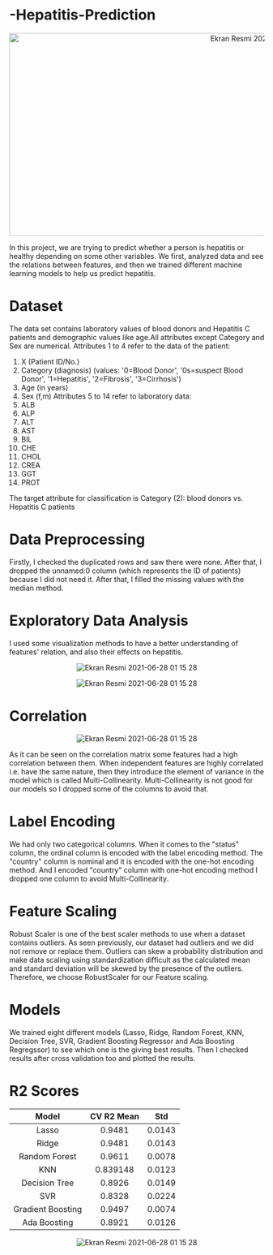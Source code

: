 # -Hepatitis-Prediction
<p align="center"> 
   <img width="1000" height="400" alt="Ekran Resmi 2021-06-28 01 15 28" src="https://user-images.githubusercontent.com/87663976/143283954-3fb39162-3e77-469a-9ba2-0be5d93c8694.jpg">
</p>

In this project, we are trying to predict whether a person is hepatitis or healthy depending on some other variables. We first, analyzed data and see the relations between features, and then we trained different machine learning models to help us predict hepatitis.

# Dataset

The data set contains laboratory values of blood donors and Hepatitis C patients and demographic values like age.All attributes except Category and Sex are numerical.
Attributes 1 to 4 refer to the data of the patient:
1) X (Patient ID/No.)
2) Category (diagnosis) (values: '0=Blood Donor', '0s=suspect Blood Donor', '1=Hepatitis', '2=Fibrosis', '3=Cirrhosis')
3) Age (in years)
4) Sex (f,m)
Attributes 5 to 14 refer to laboratory data:
5) ALB
6) ALP
7) ALT
8) AST
9) BIL
10) CHE
11) CHOL
12) CREA
13) GGT
14) PROT

The target attribute for classification is Category (2): blood donors vs. Hepatitis C patients 

# Data Preprocessing

Firstly, I checked the duplicated rows and saw there were none. After that, I dropped the unnamed:0 column (which represents the ID of patients) because I did not need it. After that, I filled the missing values with the median method.

# Exploratory Data Analysis

I used some visualization methods to have a better understanding of features' relation, and also their effects on hepatitis.
<p align="center"> 
   <img alt="Ekran Resmi 2021-06-28 01 15 28" src="ttps://user-images.githubusercontent.com/87663976/143285793-eaedbc83-415a-4817-bfff-b7f16e7ac1f0.png">
</p>

<p align="center"> 
   <img alt="Ekran Resmi 2021-06-28 01 15 28" src="https://user-images.githubusercontent.com/87663976/143285860-5d36a5f7-a89f-46c3-a92b-454e8f863fa1.png">
</p>

# Correlation 

<p align="center"> 
   <img alt="Ekran Resmi 2021-06-28 01 15 28" src="https://user-images.githubusercontent.com/87663976/143219223-4451b45d-d5ab-4aaa-86a4-37caf145171a.png">
</p>

As it can be seen on the correlation matrix some features had a high correlation between them. When independent features are highly correlated i.e. have the same nature, then they introduce the element of variance in the model which is called Multi-Collinearity. Multi-Collinearity is not good for our models so I dropped some of the columns to avoid that.

# Label Encoding
We had only two categorical columns. When it comes to the "status" column, the ordinal column is encoded with the label encoding method. The "country" column is nominal and it is encoded with the one-hot encoding method. And I encoded "country" column with one-hot encoding method I dropped one column to avoid Multi-Collinearity.

# Feature Scaling
Robust Scaler is one of the best scaler methods to use when a dataset contains outliers. As seen previously, our dataset had outliers and we did not remove or replace them. Outliers can skew a probability distribution and make data scaling using standardization difficult as the calculated mean and standard deviation will be skewed by the presence of the outliers. Therefore, we choose RobustScaler for our Feature scaling.

# Models 
We trained eight different models (Lasso, Ridge, Random Forest, KNN, Decision Tree, SVR, Gradient Boosting Regressor and Ada Boosting Regregssor) to see which one is the giving best results. Then I checked results after cross validation too and plotted the results.

# R2 Scores


   | Model                | CV R2 Mean   |      Std     |
   | :------------------: | :----------: | :-----------:|
   |  Lasso               | 0.9481       | 0.0143       |
   |  Ridge               | 0.9481       | 0.0143       |
   |  Random Forest       | 0.9611       | 0.0078       |
   |  KNN                 | 0.839148	  | 0.0123       |
   |  Decision Tree       | 0.8926       | 0.0149       |
   |  SVR                 | 0.8328       | 0.0224       |
   |  Gradient Boosting   | 0.9497       | 0.0074       |
   |  Ada Boosting        | 0.8921       | 0.0126       |

<p align="center"> 
   <img alt="Ekran Resmi 2021-06-28 01 15 28" src="https://user-images.githubusercontent.com/87663976/143229476-dfa19181-73d5-4a0b-8919-763ec6d82cc6.png">
</p>
